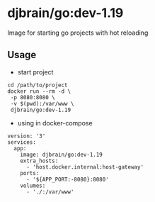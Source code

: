 # djbrain/go:dev-1.19

Image for starting go projects with hot reloading

## Usage
- start project
```
cd /path/to/project
docker run --rm -d \
 -p 8080:8080 \
 -v $(pwd):/var/www \
 djbrain/go:dev-1.19
```
- using in docker-compose
```
version: '3'
services:
  app:
    image: djbrain/go:dev-1.19
    extra_hosts:
      - 'host.docker.internal:host-gateway'
    ports:
      - '${APP_PORT:-8080}:8080'
    volumes:
      - './:/var/www'
```
